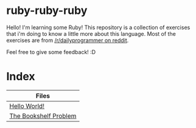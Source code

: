 # ruby-ruby-ruby

Hello! I'm learning some Ruby! This repository is a collection of exercises that i'm doing to know a little more about this language.
Most of the exercises are from [/r/dailyprogrammer on reddit](https://www.reddit.com/r/dailyprogrammer/).

Feel free to give some feedback! :D

# Index

Files |
------------ |
[Hello World!](https://github.com/LimaEduardo/ruby-ruby-ruby/tree/master/HelloWorld) |
[The Bookshelf Problem](https://github.com/LimaEduardo/ruby-ruby-ruby/tree/master/BookshelfProblem) | a
